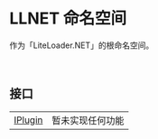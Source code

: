 # LLNET 命名空间

作为「LiteLoader.NET」的根命名空间。

<br>

## 接口

|||
|-|-|
|[IPlugin](Iplugin.md)|暂未实现任何功能|



